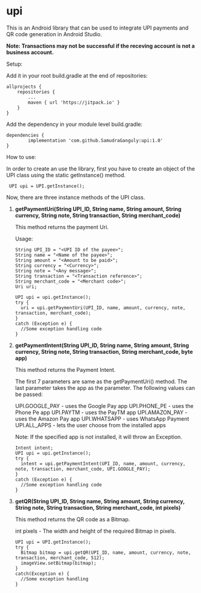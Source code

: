 # upi

This is an Android library that can be used to integrate UPI payments and QR code generation in Android Studio.

**Note: Transactions may not be successful if the receving account is not a business account.**

Setup:

Add it in your root build.gradle at the end of repositories:

	allprojects {
		repositories {
			...
			maven { url 'https://jitpack.io' }
		}
	}

 Add the dependency in your module level build.gradle:

	dependencies {
	        implementation 'com.github.SamudraGanguly:upi:1.0'
	}

 How to use:

 In order to create an use the library, first you have to create an object of the UPI class using the static getInstance() method.

 ```
  UPI upi = UPI.getInstance();
 ```

 Now, there are three instance methods of the UPI class.

 1) **getPaymentUri(String UPI_ID, String name, String amount, String currency, String note, String transaction, String merchant_code)**
    
    This method returns the payment Uri.

    Usage:

    ```
    String UPI_ID = "<UPI ID of the payee>";
    String name = "<Name of the payee>";
    String amount = "<Amount to be paid>";
    String currency = "<Currency>";
    String note = "<Any message>";
    String transaction = "<Transaction reference>";
    String merchant_code = "<Merchant code>";
    Uri uri;
    
    UPI upi = upi.getInstance();
    try {
      uri = upi.getPaymentUri(UPI_ID, name, amount, currency, note, transaction, merchant_code);
    }
    catch (Exception e) {
      //Some exception handling code
    }
    ```
 2) **getPaymentIntent(String UPI_ID, String name, String amount, String currency, String note, String transaction, String merchant_code, byte app)**
    
    This method returns the Payment Intent.

    The first 7 parameters are same as the getPaymentUri() method.
    The last parameter takes the app as the parameter. The following values can be passed:

    UPI.GOOGLE_PAY - uses the Google Pay app
    UPI.PHONE_PE - uses the Phone Pe app
    UPI.PAYTM - uses the PayTM app
    UPI.AMAZON_PAY - uses the Amazon Pay app
    UPI.WHATSAPP - uses WhatsApp Payment
    UPI.ALL_APPS - lets the user choose from the installed apps

    Note: If the specified app is not installed, it will throw an Exception.

    ```
    Intent intent;
    UPI upi = upi.getInstance();
    try {
      intent = upi.getPaymentIntent(UPI_ID, name, amount, currency, note, transaction, merchant_code, UPI.GOOGLE_PAY);
    }
    catch (Exception e) {
      //Some exception handling code
    }
    ```

 3) **getQR(String UPI_ID, String name, String amount, String currency, String note, String transaction, String merchant_code, int pixels)**

    This method returns the QR code as a Bitmap.

    int pixels - The width and height of the required Bitmap in pixels.

    ```
    UPI upi = UPI.getInstance();
    try {
      Bitmap bitmap = upi.getQR(UPI_ID, name, amount, currency, note, transaction, merchant_code, 512);
      imageView.setBitmap(bitmap);
    }
    catch(Exception e) {
      //Some exception handling
    }
    ```
